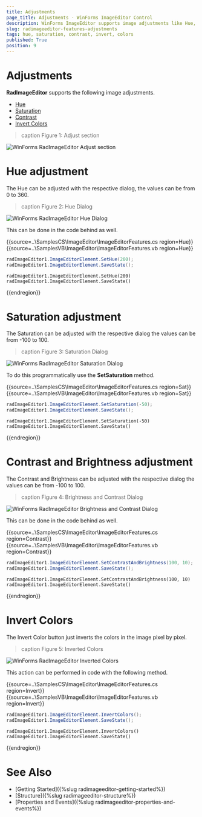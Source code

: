 ```yaml
---
title: Adjustments
page_title: Adjustments - WinForms ImageEditor Control
description: WinForms ImageEditor supports image adjustments like Hue, Saturation, Contrast etc.
slug: radimageeditor-features-adjustments
tags: hue, saturation, contrast, invert, colors
published: True
position: 9
---
```



# Adjustments

__RadImageEditor__ supports the following image adjustments.

* [Hue](#hue-adjustment)
* [Saturation](#saturation-adjustment)
* [Contrast](#contrast-and-brightness-adjustment)
* [Invert Colors](#invert-colors) 

>caption Figure 1: Adjust section

![WinForms RadImageEditor Adjust section](images/image-editor-adjustments001.png)


# Hue adjustment

The Hue can be adjusted with the respective dialog, the values can be from 0 to 360.

>caption Figure 2: Hue Dialog

![WinForms RadImageEditor Hue Dialog](images/image-editor-adjustments002.png)

This can be done in the code behind as well.

{{source=..\SamplesCS\ImageEditor\ImageEditorFeatures.cs region=Hue}} 
{{source=..\SamplesVB\ImageEditor\ImageEditorFeatures.vb region=Hue}}
````C#
radImageEditor1.ImageEditorElement.SetHue(200);
radImageEditor1.ImageEditorElement.SaveState();

````
````VB.NET
radImageEditor1.ImageEditorElement.SetHue(200)
radImageEditor1.ImageEditorElement.SaveState()

````

{{endregion}}

# Saturation adjustment

The Saturation can be adjusted with the respective dialog the values can be from -100 to 100.

>caption Figure 3: Saturation Dialog

![WinForms RadImageEditor Saturation Dialog](images/image-editor-adjustments003.png)

To do this programmatically use the __SetSaturation__ method.

{{source=..\SamplesCS\ImageEditor\ImageEditorFeatures.cs region=Sat}} 
{{source=..\SamplesVB\ImageEditor\ImageEditorFeatures.vb region=Sat}}

````C#
radImageEditor1.ImageEditorElement.SetSaturation(-50);
radImageEditor1.ImageEditorElement.SaveState();

````
````VB.NET
radImageEditor1.ImageEditorElement.SetSaturation(-50)
radImageEditor1.ImageEditorElement.SaveState()

````

{{endregion}}

# Contrast and Brightness adjustment

The Contrast and Brightness can be adjusted with the respective dialog the values can be from -100 to 100.

>caption Figure 4: Brightness and Contrast Dialog

![WinForms RadImageEditor Brightness and Contrast Dialog](images/image-editor-adjustments004.png)

This can be done in the code behind as well.

{{source=..\SamplesCS\ImageEditor\ImageEditorFeatures.cs region=Contrast}} 
{{source=..\SamplesVB\ImageEditor\ImageEditorFeatures.vb region=Contrast}}

````C#
radImageEditor1.ImageEditorElement.SetContrastAndBrightness(100, 10);
radImageEditor1.ImageEditorElement.SaveState();

````
````VB.NET
radImageEditor1.ImageEditorElement.SetContrastAndBrightness(100, 10)
radImageEditor1.ImageEditorElement.SaveState()

````

{{endregion}}

# Invert Colors

The Invert Color button just inverts the colors in the image pixel by pixel.
 
>caption Figure 5: Inverted Colors

![WinForms RadImageEditor Inverted Colors](images/image-editor-adjustments005.png)

This action can be performed in code with the following method.

{{source=..\SamplesCS\ImageEditor\ImageEditorFeatures.cs region=Invert}} 
{{source=..\SamplesVB\ImageEditor\ImageEditorFeatures.vb region=Invert}}

````C#
radImageEditor1.ImageEditorElement.InvertColors();
radImageEditor1.ImageEditorElement.SaveState();

````
````VB.NET
radImageEditor1.ImageEditorElement.InvertColors()
radImageEditor1.ImageEditorElement.SaveState()

````

{{endregion}}

# See Also

* [Getting Started]({%slug radimageeditor-getting-started%})
* [Structure]({%slug radimageeditor-structure%})
* [Properties and Events]({%slug radimageeditor-properties-and-events%})

